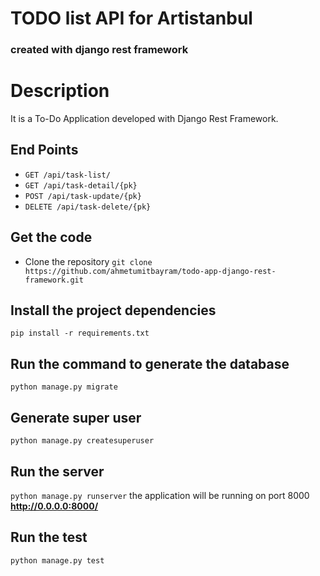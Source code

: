 # TODO list API for Artistanbul

### created with django rest framework 

# Description

It is a To-Do Application developed with Django Rest Framework.


## End Points

* `GET /api/task-list/`
* `GET /api/task-detail/{pk}`
* `POST /api/task-update/{pk}`
* `DELETE /api/task-delete/{pk}`


## Get the code
* Clone the repository
`git clone https://github.com/ahmetumitbayram/todo-app-django-rest-framework.git`

## Install the project dependencies

`pip install -r requirements.txt`

## Run the command to generate the database
`python manage.py migrate`

## Generate super user
`python manage.py createsuperuser`

## Run the server
`python manage.py runserver` the application will be running on port 8000 **http://0.0.0.0:8000/**

## Run the test
`python manage.py test`
